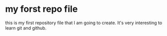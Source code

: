 # my forst repo file
this is my first repository file that I am going to create.
It's very interesting to learn git and github.
